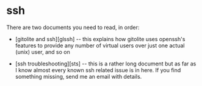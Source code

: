 # ssh

There are two documents you need to read, in order:

  * [gitolite and ssh][glssh] -- this explains how gitolite uses openssh's
    features to provide any number of virtual users over just one actual
    (unix) user, and so on

  * [ssh troubleshooting][sts] -- this is a rather long document but as far
    as I know almost every known ssh related issue is in here.  If you find
    something missing, send me an email with details.

